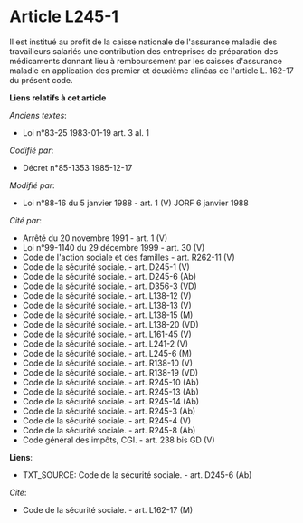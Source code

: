 # Article L245-1

Il est institué au profit de la caisse nationale de l'assurance maladie des travailleurs salariés une contribution des
entreprises de préparation des médicaments donnant lieu à remboursement par les caisses d'assurance maladie en application
des premier et deuxième alinéas de l'article L. 162-17 du présent code.

**Liens relatifs à cet article**

_Anciens textes_:

  - Loi n°83-25 1983-01-19 art. 3 al. 1

_Codifié par_:

  - Décret n°85-1353 1985-12-17

_Modifié par_:

  - Loi n°88-16 du 5 janvier 1988 - art. 1 (V) JORF 6 janvier 1988

_Cité par_:

  - Arrêté du 20 novembre 1991 - art. 1 (V)
  - Loi n°99-1140 du 29 décembre 1999 - art. 30 (V)
  - Code de l'action sociale et des familles - art. R262-11 (V)
  - Code de la sécurité sociale. - art. D245-1 (V)
  - Code de la sécurité sociale. - art. D245-6 (Ab)
  - Code de la sécurité sociale. - art. D356-3 (VD)
  - Code de la sécurité sociale. - art. L138-12 (V)
  - Code de la sécurité sociale. - art. L138-13 (V)
  - Code de la sécurité sociale. - art. L138-15 (M)
  - Code de la sécurité sociale. - art. L138-20 (VD)
  - Code de la sécurité sociale. - art. L161-45 (V)
  - Code de la sécurité sociale. - art. L241-2 (V)
  - Code de la sécurité sociale. - art. L245-6 (M)
  - Code de la sécurité sociale. - art. R138-10 (V)
  - Code de la sécurité sociale. - art. R138-19 (VD)
  - Code de la sécurité sociale. - art. R245-10 (Ab)
  - Code de la sécurité sociale. - art. R245-13 (Ab)
  - Code de la sécurité sociale. - art. R245-14 (Ab)
  - Code de la sécurité sociale. - art. R245-3 (Ab)
  - Code de la sécurité sociale. - art. R245-4 (V)
  - Code de la sécurité sociale. - art. R245-8 (Ab)
  - Code général des impôts, CGI. - art. 238 bis GD (V)

**Liens**:

  - TXT_SOURCE: Code de la sécurité sociale. - art. D245-6 (Ab)

_Cite_:

  - Code de la sécurité sociale. - art. L162-17 (M)
